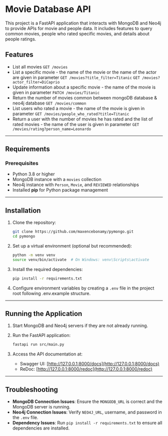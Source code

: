 # Movie Database API

This project is a FastAPI application that interacts with MongoDB and Neo4j to provide APIs for movie and people data. It includes features to query common movies, people who rated specific movies, and details about people ratings.

## Features
- List all movies
`GET /movies`
- List a specific movie - the name of the movie or the name of the actor are given in parameter 
`GET /movies?title_filter=Titanic`
`GET /movies?actor_filter=DiCaprio`
- Update information about a specific movie - the name of the movie is given in parameter
`PATCH /movies/Titanic`
- Return the number of movies common between mongoDB database & neo4j database 
`GET /movies/common`
- List users who rated a movie - the name of the movie is given in parameter 
`GET /movies/people_who_rated?title=Titanic`
- Return a user with the number of movies he has rated and the list of rated movies - the name of the user is given in parameter 
`GET /movies/rating?person_name=Leonardo`
---

## Requirements
### Prerequisites
- Python 3.8 or higher
- MongoDB instance with a `movies` collection
- Neo4j instance with `Person`, `Movie`, and `REVIEWED` relationships
- Installed **pip** for Python package management

---

## Installation

1. Clone the repository:
   ```bash
   git clone https://github.com/maxencebonamy/pymongo.git
   cd pymongo
   ```

2. Set up a virtual environment (optional but recommended):
   ```bash
   python -m venv venv
   source venv/bin/activate  # On Windows: venv\Scripts\activate
   ```

3. Install the required dependencies:
   ```bash
   pip install -r requirements.txt
   ```

4. Configure environment variables by creating a `.env` file in the project root following .env.example structure.

---

## Running the Application

1. Start MongoDB and Neo4j servers if they are not already running.

2. Run the FastAPI application:
   ```bash
   fastapi run src/main.py
   ```

3. Access the API documentation at:
    - Swagger UI: [http://127.0.0.1:8000/docs](http://127.0.0.1:8000/docs)
    - ReDoc: [http://127.0.0.1:8000/redoc](http://127.0.0.1:8000/redoc)

---

## Troubleshooting

- **MongoDB Connection Issues**: Ensure the `MONGODB_URL` is correct and the MongoDB server is running.
- **Neo4j Connection Issues**: Verify `NEO4J_URL`, username, and password in the `.env` file.
- **Dependency Issues**: Run `pip install -r requirements.txt` to ensure all dependencies are installed.
